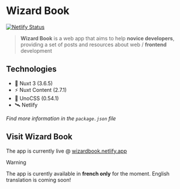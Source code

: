 # Wizard Book

[![Netlify Status](https://api.netlify.com/api/v1/badges/8bcfe90d-642a-47e0-af16-cba04a9fa396/deploy-status)](https://app.netlify.com/sites/wizardbook/deploys)

> **Wizard Book** is a web app that aims to help **novice developers**, providing a set of posts and resources about web /  **frontend** development

## Technologies

* 🔭 Nuxt 3 (3.6.5)
* ⚡ Nuxt Content (2.7.1)
* 🌈 UnoCSS (0.54.1)
* 🛰️ Netlify

*Find more information in the `package.json` file*

## Visit Wizard Book

The app is currently live @ [wizardbook.netlify.app](https://wizardbook.netlify.app/)

> [!WARNING]
>
> The app is curently available in **french only** for the moment. English translation is coming soon!